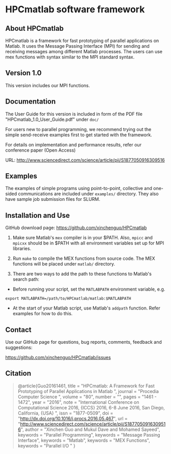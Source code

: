 
# HPCmatlab software framework

About HPCmatlab
---------------

HPCmatlab is a framework for fast prototyping of parallel applications on Matlab.
It uses the Message Passing Interface (MPI) for sending and receiving messages among
different Matlab processes. The users can use mex functions with syntax similar 
to the MPI standard syntax.


Version 1.0
-----------

This version includes our MPI functions.


Documentation
-------------

The User Guide for this version is included in form of the PDF file
"HPCmatlab_1.0_User_Guide.pdf" under `doc/`

For users new to parallel programming, we recommend trying out the simple 
send-receive examples first to get started with the framework.

For details on implementation and performance results, refer our conference paper (Open Access)

URL: http://www.sciencedirect.com/science/article/pii/S1877050916309516


Examples
--------

The examples of simple programs using point-to-point, collective and one-sided 
communications are included under `examples/` directory.
They also have sample job submission files for SLURM.


Installation and Use
--------------------

GitHub download page: https://github.com/xinchenguo/HPCmatlab

1. Make sure Matlab's `mex` compiler is in your $PATH.
Also, `mpicc` and `mpicxx` should be in $PATH with all environment variables set up 
for MPI libraries.

2. Run `make` to compile the MEX functions from source code.
The MEX functions will be placed under `matlab/` directory.

3. There are two ways to add the path to these functions to Matlab's search path:

  * Before running your script, set the `MATLABPATH` environment variable, e.g.
  
  `export MATLABPATH=/path/to/HPCmatlab/matlab:$MATLABPATH`

  * At the start of your Matlab script, use Matlab's `addpath` function.
Refer examples for how to do this.


Contact
-------

Use our GitHub page for questions, bug reports, comments, feedback and suggestions:

https://github.com/xinchenguo/HPCmatlab/issues

Citation
--------

> @article{Guo20161461,
> title = "HPCmatlab: A Framework for Fast Prototyping of Parallel Applications in Matlab ",
> journal = "Procedia Computer Science ",
> volume = "80",
> number = "",
> pages = "1461 - 1472",
> year = "2016",
> note = "International Conference on Computational Science 2016, \{ICCS\} 2016, 6-8 June 2016, San Diego, California, \{USA\} ",
> issn = "1877-0509",
> doi = "http://dx.doi.org/10.1016/j.procs.2016.05.467",
> url = "http://www.sciencedirect.com/science/article/pii/S1877050916309516",
> author = "Xinchen Guo and Mukul Dave and Mohamed Sayeed",
> keywords = "Parallel Programming",
> keywords = "Message Passing Interface",
> keywords = "Matlab",
> keywords = "MEX Functions",
> keywords = "Parallel I/O "
> }
